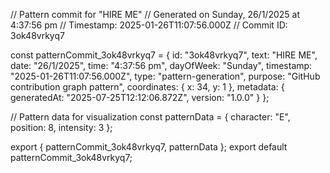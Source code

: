 // Pattern commit for "HIRE ME"
// Generated on Sunday, 26/1/2025 at 4:37:56 pm
// Timestamp: 2025-01-26T11:07:56.000Z
// Commit ID: 3ok48vrkyq7

const patternCommit_3ok48vrkyq7 = {
  id: "3ok48vrkyq7",
  text: "HIRE ME",
  date: "26/1/2025",
  time: "4:37:56 pm",
  dayOfWeek: "Sunday",
  timestamp: "2025-01-26T11:07:56.000Z",
  type: "pattern-generation",
  purpose: "GitHub contribution graph pattern",
  coordinates: {
    x: 34,
    y: 1
  },
  metadata: {
    generatedAt: "2025-07-25T12:12:06.872Z",
    version: "1.0.0"
  }
};

// Pattern data for visualization
const patternData = {
  character: "E",
  position: 8,
  intensity: 3
};

export { patternCommit_3ok48vrkyq7, patternData };
export default patternCommit_3ok48vrkyq7;
